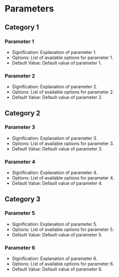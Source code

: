 # Parameters

## Category 1

### Parameter 1

- Signification: Explanation of parameter 1.
- Options: List of available options for parameter 1.
- Default Value: Default value of parameter 1.

### Parameter 2

- Signification: Explanation of parameter 2.
- Options: List of available options for parameter 2.
- Default Value: Default value of parameter 2.

## Category 2

### Parameter 3

- Signification: Explanation of parameter 3.
- Options: List of available options for parameter 3.
- Default Value: Default value of parameter 3.

### Parameter 4

- Signification: Explanation of parameter 4.
- Options: List of available options for parameter 4.
- Default Value: Default value of parameter 4.

## Category 3

### Parameter 5

- Signification: Explanation of parameter 5.
- Options: List of available options for parameter 5.
- Default Value: Default value of parameter 5.

### Parameter 6

- Signification: Explanation of parameter 6.
- Options: List of available options for parameter 6.
- Default Value: Default value of parameter 6.